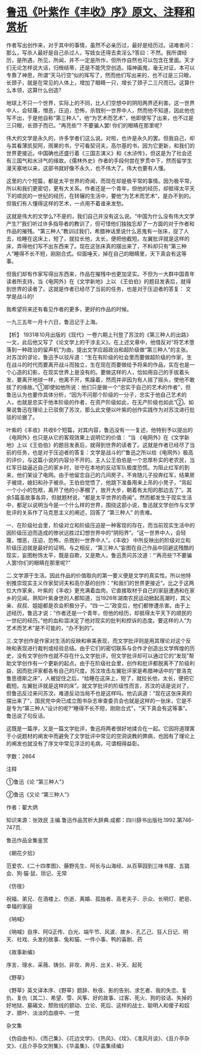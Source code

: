 # [鲁迅《叶紫作《丰收》序》原文、注释和赏析](https://www.vrrw.net/wx/9774.html)

作者写出创作来，对于其中的事情，虽然不必亲历过，最好是经历过。诘难者问：那么，写杀人最好是自己杀过人，写妓女还得去卖淫么?答曰：不然。我所谓经历，是所遇，所见，所闻，并不一定是所作，但所作自然也可以包含在里面。天才们无论怎样说大话，归根结蒂，还是不能凭空创造。描神画鬼，毫无对证，本可以专靠了神思，所谓“天马行空”似的挥写了，然而他们写出来的，也不过是三只眼，长颈子，就是在常见的人体上，增加了眼睛一只，增长了颈子二三尺而已。这算什么本领，这算什么创造?

地球上不只一个世界，实际上的不同，比人们空想中的阴阳两界还利害。这一世界中人，会轻蔑，憎恶，压迫，恐怖，杀戮别一世界中人，然而他不知道，因此他也写不出，于是他自称“第三种人”，他“为艺术而艺术”，他即使写了出来，也不过是三只眼，长颈子而已。“再亮些”? 不要骗人罢! 你们的眼睛在那里呢?

伟大的文学是永久的，许多学者们这么说。对啦，也许是永久的罢。但我自己，却与其看薄凯契阿，雨果的书，宁可看契诃夫，高尔基的书，因为它更新，和我们的世界更接近。中国确也还盛行着《三国志演义》和《水浒传》，但这是为了社会还有三国气和水浒气的缘故。《儒林外史》作者的手段何尝在罗贯中下，然而留学生漫天塞地以来，这部书就好像不永久，也不伟大了。伟大也要有人懂。

这里的六个短篇，都是太平世界的奇闻，而现在却是极平常的事情。因为极平常，所以和我们更密切，更有大关系。作者还是一个青年，但他的经历，却抵得太平天下的顺民的一世纪的经历，在转辗的生活中，要他“为艺术而艺术”，是办不到的。但我们有人懂得这样的艺术，一点用不着谁来发愁。

这就是伟大的文学么?不是的，我们自己并没有这么说。“中国为什么没有伟大文学产生?”我们听过许多指导者的教训了，但可惜他们独独忘却了一方面的对于作者和作品的摧残。“第三种人”教训过我们，希腊神话里说什么恶鬼有一张床，捉了人去，给睡在这床上，短了，就拉长他，太长，便把他截短。左翼批评就是这样的床，弄得他们写不出东西来了。现在这张床真的摆出来了，不料却只有“第三种人”睡得不长不短，刚刚合式。仰面唾天，掉在自己的眼睛里，天下真会有这等事。

但我们却有作家写得出东西来，作品在摧残中也更加坚实。不但为一大群中国青年读者所支持，当《电网外》在《文学新地》上以 《王伯伯》的题目发表后，就得到世界的读者了。这就是作者已经尽了当前的任务，也是对于压迫者的答复： 文学是战斗的!

我希望将来还有看见作者的更多，更好的作品的时候。

一九三五年一月十六日，鲁迅记于上海。



【析】 1931年10月出版的《现代》一卷六期上刊登了苏汶的《第三种人的出路》一文，此后他又写了《论文学上的干涉主义》。在上述文章中，他借反对“将艺术堕落到一种政治的留声机”为由，提出文学应超政治和超阶级做“第三种人”的主张。对苏汶的谬论，鲁迅予以驳斥道：“生在有阶级的社会里而要做超阶级的作家，生在战斗的时代而要离开战斗而独立，生在现在而要做给予将来的作品，实在也是一个心造的幻影，在现实世界上是没有的。要做这样的人，恰如用自己的手拔着头发，要离开地球一样，他离不开，焦躁着，然而并非因为有人摇了摇头，使他不敢拔了的缘故。”①即使如他所说：他们只是做一个“忠实于自己的艺术的作者”，但鲁迅认为也要作具体分析，“因为不问那个阶级的一分子，忠实于他自己艺术的人，也就是忠实于他本阶级的作者，在资产阶级如此，在无产阶级也如此”②。如果说鲁迅在理论上已驳倒了苏汶，那么此文便以叶紫的创作实践作为对苏汶进行批驳的论据了。

叶紫的《丰收》共收6个短篇，对其内容，鲁迅没有一一复述，他特别予以提出的《电网外》也只是从它的客观效果上说明它的价值： “当 《电网外》在《文学新地》上以《王伯伯》的题目发表后，就得到世界的读者了。这就是作者已经尽了当前的任务，也是对于压迫者的答复：文学是战斗的!”鲁迅之所以给《电网外》极高的评价，与这篇小说的内容分不开的。主人公王伯伯是一个忠厚朴实的老农民，当红军日益逼近自己的家乡时，驻守在本地的反动军队极度恐慌。为阻止红军的到来，他们架设了电网。由于他留恋自己的几间房子，不肯随儿子投奔红军，结果房子被烧，媳妇和孙子被杀。王伯伯觉悟了，他跳下准备用来上吊的小凳子，“背起一个小小的包袱，离开了他的小茅棚了，放开大步，朝着有太阳的那边去了”。其余5篇虽故事各异，但就题材说，“都是太平世界的奇闻”。然而都发生于现实生活中，都足以说明当今是一个什么样的世界，围绕这部小说，鲁迅就文学创作与文学批评的关系作了马克思主义的阐述，回答了 “第三种人” 的责难。

一、在阶级社会里，阶级对立和阶级压迫是一种客现的存在，而当前现实生活中的因阶级压迫而造成的惨状远胜过幻想世界中的“阴阳界”。“这一世界中人，会轻蔑，憎恶，压迫，恐怖，杀戮别一世界中人”。《丰收》 中所反映出的阶级对立和阶级压迫就是最好的证明。与之相反，“第三种人”妄图在自己作品中回避这残酷的现实，妄图粉饰太平，既是自欺，又是欺人，鲁迅责问苏汶道：“‘再亮些’?不要骗人罢!你们的眼睛在那里呢?”

二.文学源于生活。因此作品的价值取向的第一要义便是文学的真实性。所以他特别推崇现实主义作家契诃夫和高尔基的创作：“和我们的世界更接近”。比之于这两位大作家来，叶紫的《丰收》更充满着血肉，它直接取材于自己的家庭遭遇和在家乡的见闻。熟知叶紫身世的人都知道，当1926年湖南农民运动掀起高潮时，其父亲、叔叔、姐姐都是农会积极分子。“四·一二”政变后，他们都惨遭杀害。由于上述经历，鲁迅才说：“作者还是一个青年，但他的经历，却抵得太平天下的顺民的一世纪的经历。”他的血和泪决定了他对现实的批判和控诉的态度。要这样的人“为艺术而艺术”是不可能的，“办不到的”。

三.文学创作是作家对生活的反映和审美表现，而文学批评则是用其理论对这个反映和表现进行裁判或经验总结。由于它们的密切联系与合作才创造出文学辉煌的历史，没有文学创作也就不存在什么文学批评，但文学批评却可以通过它的“发现”帮助文学创作有一个更新的起点。由于在阶级社会里，创作和批评都脱离不了阶级利益，因而批评家都各有自己的尺度。苏汶攻击左翼批评家是希腊神话中的“普洛克鲁思德斯之床”，人被捉住之后，“给睡在这床上，短了，就拉长他，太长，便把它截短。左翼批评就是这样的床”。就文学批评的阶级性而言，苏汶的话是说对了，但鲁迅反过来问苏汶，难道反动当局不也是这样吗。他讥讽道：“现在这张床真的摆出来了”，国民党中央已成立图书杂志审查委员会也就是这样的一张床，它是不是专为“第三种人”设计的呢?“睡得不长不短，刚刚合式”，“天下真会有这等事”。鲁迅说了句反话。

这既是一篇序，又是一篇文学批评，鲁迅将两者很好地揉合在一起。它因将道理寓于小说题材的阐发中而避免了文学批评中常见的空洞说教的弊病，也因有了理论上的阐发也就没有了序文中常见浮泛的毛病，可谓相得益彰。

字数：2864

注释

①鲁迅《论 “第三种人”》

②鲁迅《又论 “第三种人”》

作者：翟大炳

知识来源：张效民 主编.鲁迅作品赏析大辞典.成都：四川辞书出版社.1992.第746-747页.

鲁迅作品全集鉴赏

《朝花夕拾》

范爱农、《二十四孝图》、藤野先生、阿长与山海经、从百草园到三味书屋、五猖会、狗·猫·鼠、琐记、无常

《仿徨》

祝福、弟兄、在酒楼上、伤逝、离婚、孤独者、高老夫子、示众、长明灯、肥皂、幸福的家庭

《呐喊》

《呐喊》自序、阿Q正传、白光、端午节、风波、故乡、孔乙己、狂人日记、明天、社戏、头发的故事、兔和猫、一件小事、鸭的喜剧、药

《故事新编》

序言、理水、采薇、铸剑、非攻、奔月、出关、补天、起死

《野草》

《野草》英文译本序、《野草》题辞、秋夜、影的告别、求乞者、我的失恋、复仇、复仇〔其二〕、希望、雪、风筝、好的故事、过客、死火、狗的驳诘、失掉的好地狱、墓碣文、颓败线的颤动、立论、死后、这样的战士、聪明人和傻子和奴才、腊叶、淡淡的血痕中、一觉

杂文集

《伪自由书》、《而己集》、《花边文学》、《热风》、《坟》、《准风月谈》、《且介亭杂文》、《且介亭杂文附集》、《华盖集》、《华盖集续编》

